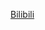 [Bilibili](https://www.bilibili.com/video/BV1No4y197Fo/?spm_id_from=333.1387.favlist.content.click&vd_source=c801aa3fac0e6e97b0df71f74a8b25bd)